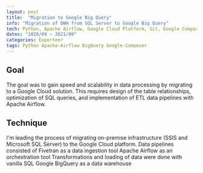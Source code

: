 ```yaml
---
layout: post
title:  "Migration to Google Big Query"
info: "Migration of DWH from SQL Server to Google Big Query"
tech: Python, Apache Airflow, Google Cloud Platform, Git, Google Composer
dates: "2020/09 ~ 2021/09"
categories: Experteer
tags: Python Apache-Airflow BigQuery Google-Composer
---
```


## Goal
The goal was to gain speed and scalability in data processing by migrating to a Google Cloud solution. This requires
design of the table relationships, optimization of SQL queries, and implementation of ETL data pipelines with
Apache Airflow.  


## Technique
I'm leading the process of migrating on-premise infrastructure (SSIS and Microsoft SQL Server) to the Google Cloud platform. 
Data pipelines consisted of
Fivetran as a data ingestion tool
Apache Airflow as an orchestration tool
Transformations and loading of data were done with vanilla SQL
Google BigQuery as a data warehouse
